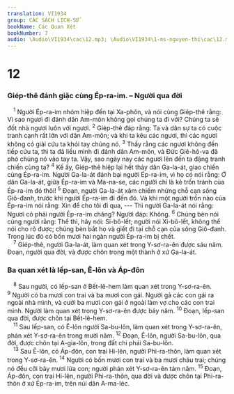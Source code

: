 ```yaml
---
translation: VI1934
group: CÁC SÁCH LỊCH-SỬ
bookName: Các Quan Xét 
bookNumber: 7
audio: \Audio\VI1934\cac\12.mp3; \Audio\VI1934\1-ms-nguyen-thi\cac\12.mp3
---
```


<div class="title"><h1>12</h1><h3>Giép-thê đánh giặc cùng Ép-ra-im. – Người qua đời</h3></div>
<span class="verse cac_12_1"> <sup>1</sup> Người Ép-ra-im nhóm hiệp đến tại Xa-phôn, và nói cùng Giép-thê rằng: Vì sao ngươi đi đánh dân Am-môn không gọi chúng ta đi với? Chúng ta sẽ đốt nhà ngươi luôn với ngươi. </span>
<span class="verse cac_12_2"><sup>2</sup> Giép-thê đáp rằng: Ta và dân sự ta có cuộc tranh cạnh rất lớn với dân Am-môn; và khi ta kêu các ngươi, thì các ngươi không có giải cứu ta khỏi tay chúng nó. </span>
<span class="verse cac_12_3"><sup>3</sup> Thấy rằng các ngươi không đến tiếp cứu ta, thì ta đã liều mình đi đánh dân Am-môn, và Đức Giê-hô-va đã phó chúng nó vào tay ta. Vậy, sao ngày nay các ngươi lên đến ta đặng tranh chiến cùng ta? </span>
<span class="verse cac_12_4"><sup>4</sup> Kế ấy, Giép-thê hiệp lại hết thảy dân Ga-la-át, giao chiến cùng Ép-ra-im. Người Ga-la-át đánh bại người Ép-ra-im, vì họ có nói rằng: Ớ dân Ga-la-át, giữa Ép-ra-im và Ma-na-se, các người chỉ là kẻ trốn tránh của Ép-ra-im đó thôi! </span>
<span class="verse cac_12_5"><sup>5</sup> Đoạn, người Ga-la-át xâm chiếm những chỗ cạn sông Giô-đanh, trước khi người Ép-ra-im đi đến đó. Và khi một người trốn nào của Ép-ra-im nói rằng: Xin để cho tôi đi qua, --- Thì người Ga-la-át nói rằng: Ngươi có phải người Ép-ra-im chăng? Người đáp: Không. </span>
<span class="verse cac_12_6"><sup>6</sup> Chúng bèn nói cùng người rằng: Thế thì, hãy nói: Si-bô-lết; người nói Xi-bô-lết, không thể nói cho rõ được; chúng bèn bắt họ và giết đi tại chỗ cạn của sông Giô-đanh. Trong lúc đó có bốn mươi hai ngàn người Ép-ra-im bị chết. <br/></span>
<span class="verse cac_12_7"> <sup>7</sup> Giép-thê, người Ga-la-át, làm quan xét trong Y-sơ-ra-ên được sáu năm. Đoạn, người qua đời, và được chôn trong một thành ở xứ Ga-la-át. <br/></span>
<div class="title"><h3>Ba quan xét là Iếp-san, Ê-lôn và Áp-đôn</h3></div>
<span class="verse cac_12_8"> <sup>8</sup> Sau người, có Iếp-san ở Bết-lê-hem làm quan xét trong Y-sơ-ra-ên. </span>
<span class="verse cac_12_9"><sup>9</sup> Người có ba mươi con trai và ba mươi con gái. Người gả các con gái ra ngoài nhà mình, và cưới ba mươi con gái ở ngoài làm vợ cho các con trai mình. Người làm quan xét trong Y-sơ-ra-ên được bảy năm. </span>
<span class="verse cac_12_10"><sup>10</sup> Đoạn, Iếp-san qua đời, được chôn tại Bết-lê-hem. <br/></span>
<span class="verse cac_12_11"> <sup>11</sup> Sau Iếp-san, có Ê-lôn người Sa-bu-lôn, làm quan xét trong Y-sơ-ra-ên, phán xét Y-sơ-ra-ên trong mười năm. </span>
<span class="verse cac_12_12"><sup>12</sup> Đoạn, Ê-lôn, người Sa-bu-lôn, qua đời, được chôn tại A-gia-lôn, trong đất chi phái Sa-bu-lôn. <br/></span>
<span class="verse cac_12_13"> <sup>13</sup> Sau Ê-lôn, có Áp-đôn, con trai Hi-lên, người Phi-ra-thôn, làm quan xét trong Y-sơ-ra-ên. </span>
<span class="verse cac_12_14"><sup>14</sup> Người có bốn mươi con trai và ba mươi cháu trai; chúng nó đều cỡi bảy mươi lừa con; người phán xét Y-sơ-ra-ên tám năm. </span>
<span class="verse cac_12_15"><sup>15</sup> Đoạn, Áp-đôn, con trai Hi-lên, người Phi-ra-thôn, qua đời và được chôn tại Phi-ra-thôn ở xứ Ép-ra-im, trên núi dân A-ma-léc. <br/></span>

